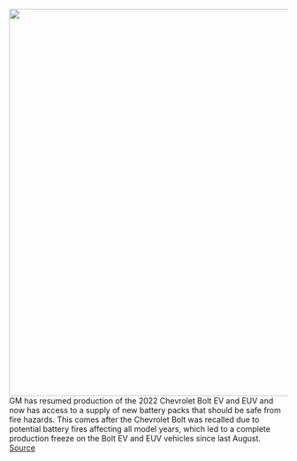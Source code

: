 <img src='https://cdn.vox-cdn.com/thumbor/RHlGOY5w61S0GFyM6wDaSFzTiA8=/0x0:1920x1080/1200x800/filters:focal(909x640:1215x946)/cdn.vox-cdn.com/uploads/chorus_image/image/70724143/bolt_euv.0.png' width='700px' /><br/>
GM has resumed production of the 2022 Chevrolet Bolt EV and EUV and now has access to a supply of new battery packs that should be safe from fire hazards. This comes after the Chevrolet Bolt was recalled due to potential battery fires affecting all model years, which led to a complete production freeze on the Bolt EV and EUV vehicles since last August.
<a href='https://www.theverge.com/2022/4/7/23013855/chevy-bolt-ev-euv-production-resumes-battery-fix-recall'> Source <a/>